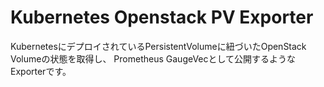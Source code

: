 # Kubernetes Openstack PV Exporter

KubernetesにデプロイされているPersistentVolumeに紐づいたOpenStack Volumeの状態を取得し、
Prometheus GaugeVecとして公開するようなExporterです。


